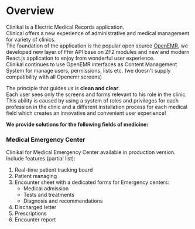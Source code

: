 # Overview

Clinikal is a Electric Medical Records application.  
Clinical offers a new experience of administrative and medical management for variety of clinics.  
The foundation of the application is the popular open source [OpenEMR](https://github.com/openemr/openemr), we developed new layer of Fhir API base on ZF2 modules and new and modern React.js application to enjoy from wonderful user experience.  
Clinikal continues to use OpenEMR interfaces as Content Management System for manage users, permissions, lists etc. (we doesn't supply compatibility with all Openemr screens) 

The principle that guides us is **clean and clear**.  
Each user sees only the screens and forms relevant to his role in the clinic.   
This ability is caused by using a system of roles and privileges for each profession in the clinic and a different installation process for each medical field which creates an innovative and convenient user experience!

**We provide solutions for the following fields of medicine:**  

### Medical Emergency Center
Clinikal for Medical Emergency Center available in production version.  
Include features (partial list):  
1. Real-time patient tracking board  
2. Patient managing  
3. Encounter sheet with a dedicated forms for Emergency centers:  
    * Medical admission  
    * Tests and treatments   
    * Diagnosis and recommendations  
4. Discharged letter  
5. Prescriptions  
6. Encounter report  

